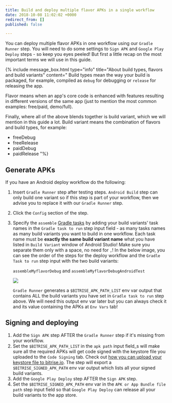 ```yaml
---
title: Build and deploy multiple flavor APKs in a single workflow
date: 2018-10-08 11:02:02 +0000
redirect_from: []
published: false

---
```

You can deploy multiple flavor APKs in one workflow using our `Gradle Runner` step. You will need to do some settings to `Sign APK` and `Google Play Deploy` steps - so keep you eyes peeled! But first a little recap on the most important terms we will use in this guide.

{% include message_box.html type="info" title="About build types, flavors and build variants" content="
Build types mean the way your build is packaged, for example, compiled as `debug` for debugging or `release` for releasing the app.

Flavor means when an app's core code is enhanced with features resulting in different versions of the same app (just to mention the most common examples: free/paid, demo/full).

Finally, where all of the above blends together is build variant, which we will mention in this guide a lot. Build variant means the combination of flavors and build types, for example:

* freeDebug
* freeRelease
* paidDebug
* paidRelease
  "%}

## Generate APKs

If you have an Android deploy workflow do the following:

1. Insert `Gradle Runner` step after testing steps. `Android Build` step can only build one variant so if this step is part of your workflow, then we advise you to replace it with our `Gradle Runner` step.
2. Click the `Config` section of the step.
3. Specify the `assemble` [Gradle tasks](/tips-and-tricks/android-tips-and-tricks/#what-are-gradle-tasks-and-how-can-i-get-the-list-of-available-tasks-in-my-project/) by adding your build variants' task names in the `Gradle task to run` step input field - as many tasks names as many build variants you want to build in one workflow. Each task name must be **exactly the same build variant name** what you have listed in `Build Variant` window of Android Studio! Make sure you separate them only with a space, no need for `,`! In the below image, you can see the order of the steps for the deploy workflow and the `Gradle Task to run` step input with the two build variants:

   `assembleMyflavorDebug` and `assembleMyflavorDebugAndroidTest`

   ![](/img/gradle-multiflavor.jpg)

   `Gradle Runner` generates a `$BITRISE_APK_PATH_LIST` env var output that contains ALL the build variants you have set in `Gradle task to run` step above. We will need this output env var later but you can always check it and its value containing the APKs at `Env Vars` tab!

## Signing and deploying

1. Add the `Sign APK` step AFTER the `Gradle Runner` step if it's missing from your workflow.
2. Set the `$BITRISE_APK_PATH_LIST` in the `apk path` input field_s will make sure all the required APKs will get code signed with the keystore file you uploaded to the `Code Signing` tab. Check out [how you can upload your keystore file to bitrise.io](/code-signing/android-code-signing/android-code-signing-using-bitrise-sign-apk-step/#create-a-signed-apk-with-the-sign-apk-step/). The step will export a `$BITRISE_SIGNED_APK_PATH` env var output which lists all your signed build variants.
3. Add the `Google Play Deploy` step AFTER the `Sign APK` step.
4. Set the `$BITRISE_SIGNED_APK_PATH` env var in the `APK or App Bundle file path` step input field so that `Google Play Deploy` can release all your build variants to the app store.